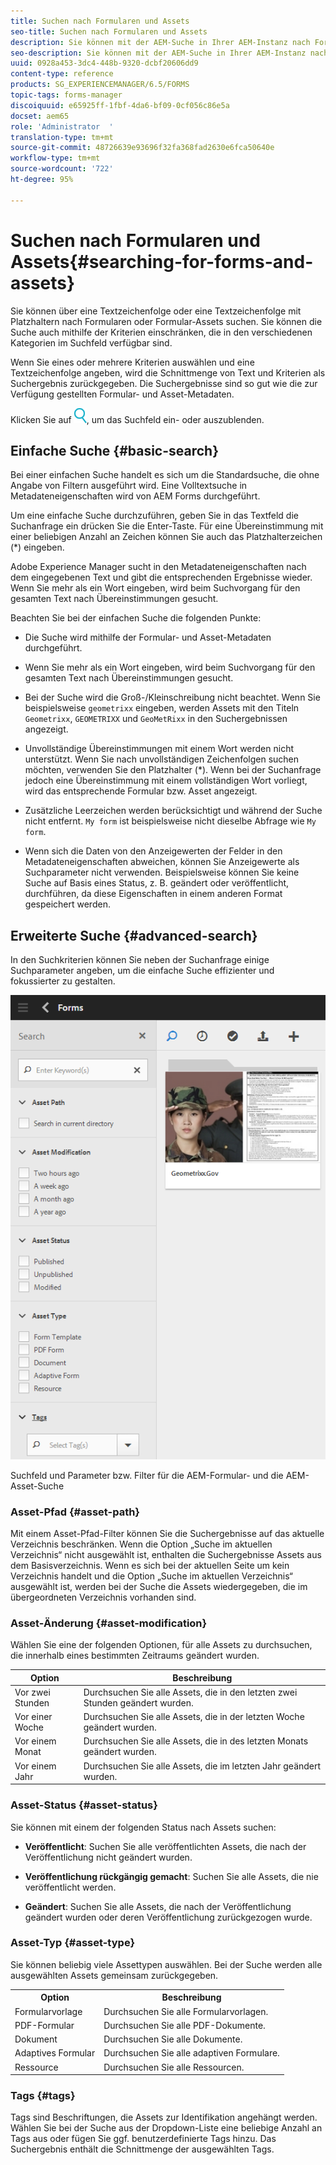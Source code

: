 ```yaml
---
title: Suchen nach Formularen und Assets
seo-title: Suchen nach Formularen und Assets
description: Sie können mit der AEM-Suche in Ihrer AEM-Instanz nach Formularen und Assets suchen. Dank der einfachen und der erweiterten Suche können Sie Ihre Assets schnell finden.
seo-description: Sie können mit der AEM-Suche in Ihrer AEM-Instanz nach Formularen und Assets suchen. Dank der einfachen und der erweiterten Suche können Sie Ihre Assets schnell finden.
uuid: 0928a453-3dc4-448b-9320-dcbf20606dd9
content-type: reference
products: SG_EXPERIENCEMANAGER/6.5/FORMS
topic-tags: forms-manager
discoiquuid: e65925ff-1fbf-4da6-bf09-0cf056c86e5a
docset: aem65
role: 'Administrator  '
translation-type: tm+mt
source-git-commit: 48726639e93696f32fa368fad2630e6fca50640e
workflow-type: tm+mt
source-wordcount: '722'
ht-degree: 95%

---
```



# Suchen nach Formularen und Assets{#searching-for-forms-and-assets}

Sie können über eine Textzeichenfolge oder eine Textzeichenfolge mit Platzhaltern nach Formularen oder Formular-Assets suchen. Sie können die Suche auch mithilfe der Kriterien einschränken, die in den verschiedenen Kategorien im Suchfeld verfügbar sind.

Wenn Sie eines oder mehrere Kriterien auswählen und eine Textzeichenfolge angeben, wird die Schnittmenge von Text und Kriterien als Suchergebnis zurückgegeben. Die Suchergebnisse sind so gut wie die zur Verfügung gestellten Formular- und Asset-Metadaten.

Klicken Sie auf ![aem6forms_search](assets/aem6forms_search.png), um das Suchfeld ein- oder auszublenden.

## Einfache Suche {#basic-search}

Bei einer einfachen Suche handelt es sich um die Standardsuche, die ohne Angabe von Filtern ausgeführt wird. Eine Volltextsuche in Metadateneigenschaften wird von AEM Forms durchgeführt.

Um eine einfache Suche durchzuführen, geben Sie in das Textfeld die Suchanfrage ein drücken Sie die Enter-Taste. Für eine Übereinstimmung mit einer beliebigen Anzahl an Zeichen können Sie auch das Platzhalterzeichen (*) eingeben.

Adobe Experience Manager sucht in den Metadateneigenschaften nach dem eingegebenen Text und gibt die entsprechenden Ergebnisse wieder. Wenn Sie mehr als ein Wort eingeben, wird beim Suchvorgang für den gesamten Text nach Übereinstimmungen gesucht. 

Beachten Sie bei der einfachen Suche die folgenden Punkte:

* Die Suche wird mithilfe der Formular- und Asset-Metadaten durchgeführt.
* Wenn Sie mehr als ein Wort eingeben, wird beim Suchvorgang für den gesamten Text nach Übereinstimmungen gesucht. 
* Bei der Suche wird die Groß-/Kleinschreibung nicht beachtet. Wenn Sie beispielsweise `geometrixx` eingeben, werden Assets mit den Titeln `Geometrixx`, `GEOMETRIXX` und `GeoMetRixx` in den Suchergebnissen angezeigt.

* Unvollständige Übereinstimmungen mit einem Wort werden nicht unterstützt. Wenn Sie nach unvollständigen Zeichenfolgen suchen möchten, verwenden Sie den Platzhalter (*). Wenn bei der Suchanfrage jedoch eine Übereinstimmung mit einem vollständigen Wort vorliegt, wird das entsprechende Formular bzw. Asset angezeigt.
* Zusätzliche Leerzeichen werden berücksichtigt und während der Suche nicht entfernt. `My form` ist beispielsweise nicht dieselbe Abfrage wie `My form`.

* Wenn sich die Daten von den Anzeigewerten der Felder in den Metadateneigenschaften abweichen, können Sie Anzeigewerte als Suchparameter nicht verwenden. Beispielsweise können Sie keine Suche auf Basis eines Status, z. B. geändert oder veröffentlicht, durchführen, da diese Eigenschaften in einem anderen Format gespeichert werden.

## Erweiterte Suche {#advanced-search}

In den Suchkriterien können Sie neben der Suchanfrage einige Suchparameter angeben, um die einfache Suche effizienter und fokussierter zu gestalten.

![Suchfeld und Parameter bzw. Filter für die AEM-Formular- und die AEM-Asset-Suche](assets/search_forms_assets.png)

Suchfeld und Parameter bzw. Filter für die AEM-Formular- und die AEM-Asset-Suche

### Asset-Pfad {#asset-path}

Mit einem Asset-Pfad-Filter können Sie die Suchergebnisse auf das aktuelle Verzeichnis beschränken. Wenn die Option „Suche im aktuellen Verzeichnis“ nicht ausgewählt ist, enthalten die Suchergebnisse Assets aus dem Basisverzeichnis. Wenn es sich bei der aktuellen Seite um kein Verzeichnis handelt und die Option „Suche im aktuellen Verzeichnis“ ausgewählt ist, werden bei der Suche die Assets wiedergegeben, die im übergeordneten Verzeichnis vorhanden sind.

### Asset-Änderung {#asset-modification}

Wählen Sie eine der folgenden Optionen, für alle Assets zu durchsuchen, die innerhalb eines bestimmten Zeitraums geändert wurden.

| **Option** | **Beschreibung** |
|---|---|
| Vor zwei Stunden | Durchsuchen Sie alle Assets, die in den letzten zwei Stunden geändert wurden. |
| Vor einer Woche | Durchsuchen Sie alle Assets, die in der letzten Woche geändert wurden. |
| Vor einem Monat | Durchsuchen Sie alle Assets, die in des letzten Monats geändert wurden. |
| Vor einem Jahr | Durchsuchen Sie alle Assets, die im letzten Jahr geändert wurden. |

### Asset-Status {#asset-status}

Sie können mit einem der folgenden Status nach Assets suchen:

* **Veröffentlicht**: Suchen Sie alle veröffentlichten Assets, die nach der Veröffentlichung nicht geändert wurden.

* **Veröffentlichung rückgängig gemacht**: Suchen Sie alle Assets, die nie veröffentlicht werden.

* **Geändert**: Suchen Sie alle Assets, die nach der Veröffentlichung geändert wurden oder deren Veröffentlichung zurückgezogen wurde.

### Asset-Typ {#asset-type}

Sie können beliebig viele Assettypen auswählen. Bei der Suche werden alle ausgewählten Assets gemeinsam zurückgegeben.

<table>
 <tbody>
  <tr>
   <th>Option</th> 
   <th>Beschreibung</th> 
  </tr>
  <tr>
   <td>Formularvorlage<br /> </td> 
   <td>Durchsuchen Sie alle Formularvorlagen.<br /> </td> 
  </tr>
  <tr>
   <td>PDF-Formular</td> 
   <td>Durchsuchen Sie alle PDF-Dokumente.</td> 
  </tr>
  <tr>
   <td>Dokument</td> 
   <td>Durchsuchen Sie alle Dokumente.</td> 
  </tr>
  <tr>
   <td>Adaptives Formular<br /> </td> 
   <td>Durchsuchen Sie alle adaptiven Formulare.</td> 
  </tr>
  <tr>
   <td>Ressource</td> 
   <td>Durchsuchen Sie alle Ressourcen.<br /> </td> 
  </tr>
 </tbody>
</table>

### Tags {#tags}

Tags sind Beschriftungen, die Assets zur Identifikation angehängt werden. Wählen Sie bei der Suche aus der Dropdown-Liste eine beliebige Anzahl an Tags aus oder fügen Sie ggf. benutzerdefinierte Tags hinzu. Das Suchergebnis enthält die Schnittmenge der ausgewählten Tags.

